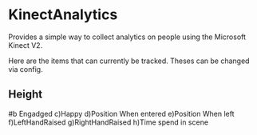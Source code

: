 # KinectAnalytics
Provides a simple way to collect analytics on people using the Microsoft Kinect V2.

Here are the items that can currently be tracked. Theses can be changed via config.
## Height
#b Engadged
c)Happy
d)Position When entered
e)Position When left
f)LeftHandRaised
g)RightHandRaised
h)Time spend in scene
